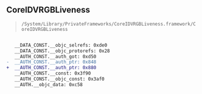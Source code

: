 ## CoreIDVRGBLiveness

> `/System/Library/PrivateFrameworks/CoreIDVRGBLiveness.framework/CoreIDVRGBLiveness`

```diff

   __DATA_CONST.__objc_selrefs: 0xde0
   __DATA_CONST.__objc_protorefs: 0x28
   __AUTH_CONST.__auth_got: 0xd50
-  __AUTH_CONST.__auth_ptr: 0x848
+  __AUTH_CONST.__auth_ptr: 0x880
   __AUTH_CONST.__const: 0x3f90
   __AUTH_CONST.__objc_const: 0x3af0
   __AUTH.__objc_data: 0xc58

```
